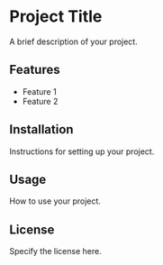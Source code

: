 # Project Title

A brief description of your project.

## Features
- Feature 1
- Feature 2

## Installation
Instructions for setting up your project.

## Usage
How to use your project.

## License
Specify the license here.
